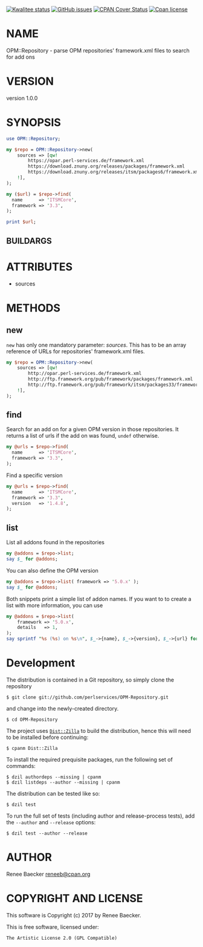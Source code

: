 [![Kwalitee status](https://cpants.cpanauthors.org/dist/OPM-Repository.png)](https://cpants.cpanauthors.org/dist/OPM-Repository)
[![GitHub issues](https://img.shields.io/github/issues/perlservices/OPM-Repository.svg)](https://github.com/perlservices/OPM-Repository/issues)
[![CPAN Cover Status](https://cpancoverbadge.perl-services.de/OPM-Repository-1.0.0)](https://cpancoverbadge.perl-services.de/OPM-Repository-1.0.0)
[![Cpan license](https://img.shields.io/cpan/l/OPM-Repository.svg)](https://metacpan.org/release/OPM-Repository)

# NAME

OPM::Repository - parse OPM repositories' framework.xml files to search for add ons

# VERSION

version 1.0.0

# SYNOPSIS

```perl
use OPM::Repository;

my $repo = OPM::Repository->new(
    sources => [qw!
        https://opar.perl-services.de/framework.xml
        https://download.znuny.org/releases/packages/framework.xml
        https://download.znuny.org/releases/itsm/packages6/framework.xml
    !],
);

my ($url) = $repo->find(
  name      => 'ITSMCore',
  framework => '3.3',
);

print $url;
```

## BUILDARGS

# ATTRIBUTES

- sources

# METHODS

## new

`new` has only one mandatory parameter: _sources_. This has to be 
an array reference of URLs for repositories' framework.xml files.

```perl
my $repo = OPM::Repository->new(
    sources => [qw!
        http://opar.perl-services.de/framework.xml
        http://ftp.framework.org/pub/framework/packages/framework.xml
        http://ftp.framework.org/pub/framework/itsm/packages33/framework.xml
    !],
);
```

## find

Search for an add on for a given OPM version in those repositories. It
returns a list of urls if the add on was found, `undef` otherwise.

```perl
my @urls = $repo->find(
  name      => 'ITSMCore',
  framework => '3.3',
);
```

Find a specific version

```perl
my @urls = $repo->find(
  name      => 'ITSMCore',
  framework => '3.3',
  version   => '1.4.8',
);
```

## list

List all addons found in the repositories

```perl
my @addons = $repo->list;
say $_ for @addons;
```

You can also define the OPM version

```perl
my @addons = $repo->list( framework => '5.0.x' );
say $_ for @addons;
```

Both snippets print a simple list of addon names. If you want to
to create a list with more information, you can use

```perl
my @addons = $repo->list(
    framework => '5.0.x',
    details   => 1,
);
say sprintf "%s (%s) on %s\n", $_->{name}, $_->{version}, $_->{url} for @addons;
```



# Development

The distribution is contained in a Git repository, so simply clone the
repository

```
$ git clone git://github.com/perlservices/OPM-Repository.git
```

and change into the newly-created directory.

```
$ cd OPM-Repository
```

The project uses [`Dist::Zilla`](https://metacpan.org/pod/Dist::Zilla) to
build the distribution, hence this will need to be installed before
continuing:

```
$ cpanm Dist::Zilla
```

To install the required prequisite packages, run the following set of
commands:

```
$ dzil authordeps --missing | cpanm
$ dzil listdeps --author --missing | cpanm
```

The distribution can be tested like so:

```
$ dzil test
```

To run the full set of tests (including author and release-process tests),
add the `--author` and `--release` options:

```
$ dzil test --author --release
```

# AUTHOR

Renee Baecker <reneeb@cpan.org>

# COPYRIGHT AND LICENSE

This software is Copyright (c) 2017 by Renee Baecker.

This is free software, licensed under:

```
The Artistic License 2.0 (GPL Compatible)
```
